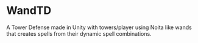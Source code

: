 # WandTD
A Tower Defense made in Unity with towers/player using Noita like wands that creates spells from their dynamic spell combinations.
